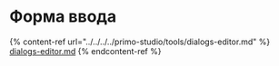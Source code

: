 # Форма ввода

{% content-ref url="../../../../primo-studio/tools/dialogs-editor.md" %}
[dialogs-editor.md](../../../../primo-studio/tools/dialogs-editor.md)
{% endcontent-ref %}

